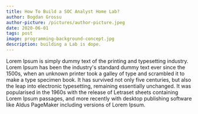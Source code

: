 ```yaml
---
title: How To Build a SOC Analyst Home Lab?
author: Bogdan Grossu
author-picture: /pictures/author-picture.jpeg
date: 2020-06-01
tags: post
image: programming-background-concept.jpg
description: building a Lab is dope.
---
```


Lorem Ipsum is simply dummy text of the printing and typesetting industry. Lorem Ipsum has been the industry's standard dummy text ever since the 1500s, when an unknown printer took a galley of type and scrambled it to make a type specimen book. It has survived not only five centuries, but also the leap into electronic typesetting, remaining essentially unchanged. It was popularised in the 1960s with the release of Letraset sheets containing Lorem Ipsum passages, and more recently with desktop publishing software like Aldus PageMaker including versions of Lorem Ipsum.
          